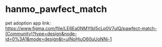 # hanmo_pawfect_match
pet adoption app
link:
https://www.figma.com/file/LE6Ea0NMYIbI5cLp0V7ulQ/pawfect-match-(Community)?type=design&node-id=0%3A1&mode=design&t=uINoHjuO60uUoNNi-1 

